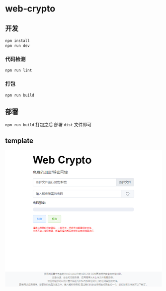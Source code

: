 # web-crypto

## 开发

```
npm install
npm run dev
```

### 代码检测

```
npm run lint
```

### 打包

```
npm run build
```

## 部署

`npm run build` 打包之后
部署 `dist` 文件即可

## template

![](https://raw.githubusercontent.com/cyea/web-crypto/dev/doc/img/tmp.png)
